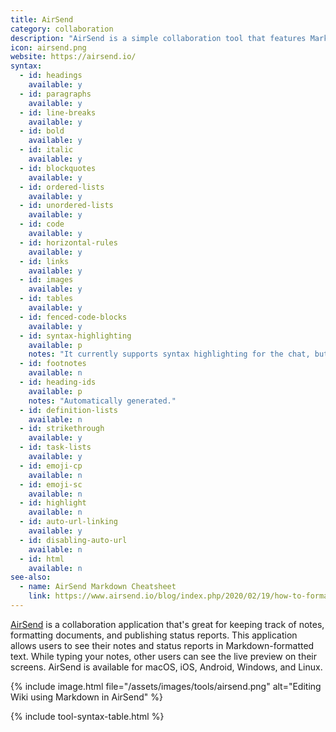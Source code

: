 ```yaml
---
title: AirSend
category: collaboration
description: "AirSend is a simple collaboration tool that features Markdown support."
icon: airsend.png
website: https://airsend.io/
syntax:
  - id: headings
    available: y
  - id: paragraphs
    available: y
  - id: line-breaks
    available: y
  - id: bold
    available: y
  - id: italic
    available: y
  - id: blockquotes
    available: y
  - id: ordered-lists
    available: y
  - id: unordered-lists
    available: y
  - id: code
    available: y
  - id: horizontal-rules
    available: y
  - id: links
    available: y
  - id: images
    available: y
  - id: tables
    available: y
  - id: fenced-code-blocks
    available: y
  - id: syntax-highlighting
    available: p
    notes: "It currently supports syntax highlighting for the chat, but not for the wiki."
  - id: footnotes
    available: n
  - id: heading-ids
    available: p
    notes: "Automatically generated."
  - id: definition-lists
    available: n
  - id: strikethrough
    available: y
  - id: task-lists
    available: y
  - id: emoji-cp
    available: n
  - id: emoji-sc
    available: n
  - id: highlight
    available: n
  - id: auto-url-linking
    available: y
  - id: disabling-auto-url
    available: n
  - id: html
    available: n
see-also:
  - name: AirSend Markdown Cheatsheet
    link: https://www.airsend.io/blog/index.php/2020/02/19/how-to-format-a-message-using-markdown-language/
---
```


[AirSend](https://www.airsend.io/) is a collaboration application that's great for keeping track of notes, formatting documents, and publishing status reports. This application allows users to see their notes and status reports in Markdown-formatted text. While typing your notes, other users can see the live preview on their screens. AirSend is available for macOS, iOS, Android, Windows, and Linux.

{% include image.html file="/assets/images/tools/airsend.png" alt="Editing Wiki using Markdown in AirSend" %}

{% include tool-syntax-table.html %}
